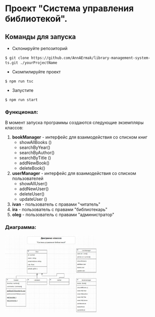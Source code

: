 # Проект "Система управления библиотекой".

## Команды для запуска
- Cклонируйте репозиторий
```
$ git clone https://github.com/AnnAErmak/library-management-system-ts.git ./yourProjectName
```
- Скомпилируйте проект
```
$ npm run tsc
```
- Запустите
```
$ npm run start
```

### Функционал:
В момент запуска программы создаются следующие экземпляры классов:

1. **bookManager** - интерфейс для взаимодействия со списком книг
   - showAllBooks ()
   - searchByYear()
   - searchByAuthor()
   - searchByTitle ()
   - addNewBook()
   - deleteBook()
2. **userManager** - интерфейс для взаимодействия со списком пользователей
    - showAllUser()
    - addNewUser()
    - deleteUser()
    - updateUser ()
3. **ivan** - пользователь с правами "читатель"
4. **ira** - пользователь с правами "библиотекарь"
5. **oleg** - пользователь с правами "администратор"

### Диаграмма:

  <img src="diagram.jpg" width="60%" height="60%" />